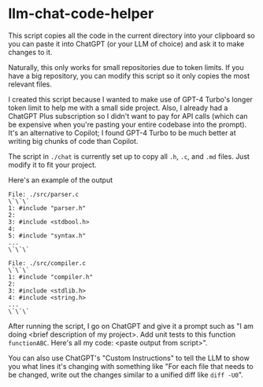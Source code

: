 # llm-chat-code-helper
This script copies all the code in the current directory into your clipboard so you can paste it into ChatGPT (or your LLM of choice) and ask it to make changes to it.

Naturally, this only works for small repositories due to token limits. If you have a big repository, you can modify this script so it only copies the most relevant files.

I created this script because I wanted to make use of GPT-4 Turbo's longer token limit to help me with a small side project. Also, I already had a ChatGPT Plus subscription so I didn't want to pay for API calls (which can be expensive when you're pasting your entire codebase into the prompt). It's an alternative to Copilot; I found GPT-4 Turbo to be much better at writing big chunks of code than Copilot.

The script in `./chat` is currently set up to copy all `.h`, `.c`, and `.md` files. Just modify it to fit your project.

Here's an example of the output

```
File: ./src/parser.c
\`\`\`
1: #include "parser.h"
2: 
3: #include <stdbool.h>
4: 
5: #include "syntax.h"
...
\`\`\`

File: ./src/compiler.c
\`\`\`
1: #include "compiler.h"
2: 
3: #include <stdlib.h>
4: #include <string.h>
...
\`\`\`
```

After running the script, I go on ChatGPT and give it a prompt such as "I am doing \<brief description of my project\>. Add unit tests to this function `functionABC`. Here's all my code: \<paste output from script\>".

You can also use ChatGPT's "Custom Instructions" to tell the LLM to show you what lines it's changing with something like "For each file that needs to be changed, write out the changes similar to a unified diff like `diff -U0`".
